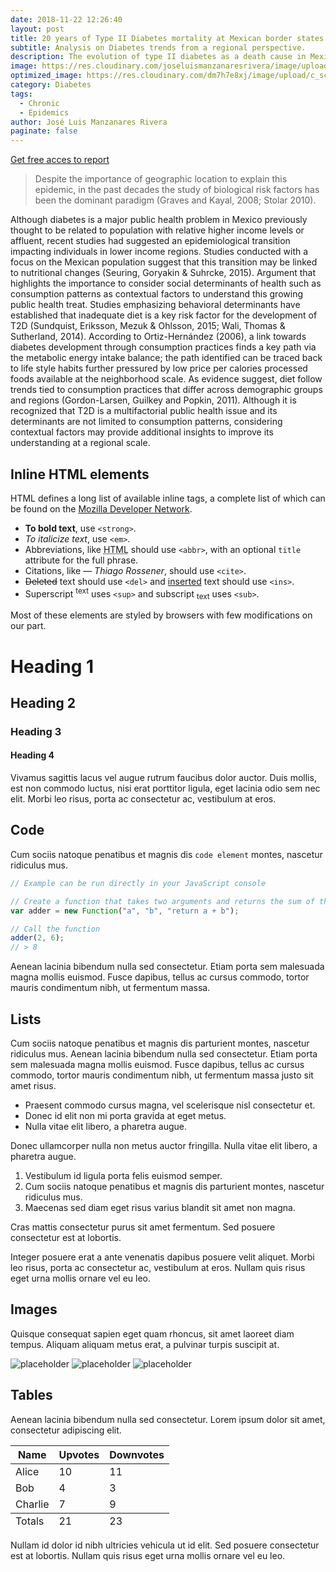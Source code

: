 ```yaml
---
date: 2018-11-22 12:26:40
layout: post
title: 20 years of Type II Diabetes mortality at Mexican border states.
subtitle: Analysis on Diabetes trends from a regional perspective.
description: The evolution of type II diabetes as a death cause in Mexico increased by 97.6% during the period between 1998-2017, while the over all death causes experienced a 44.3% increase in same period. The exponential growth rate implicit by this trend reflects a public health concern of epidemic proportions. 
image: https://res.cloudinary.com/joseluismanzanaresrivera/image/upload/v1584336975/dose-juice-ocnsb17U6FE-unsplash_rehzh1.jpg
optimized_image: https://res.cloudinary.com/dm7h7e8xj/image/upload/c_scale,w_380/v1559822138/theme9_v273a9.jpg
category: Diabetes
tags:
  - Chronic
  - Epidemics
author: José Luis Manzanares Rivera
paginate: false
---
```


[Get free acces to report](https://diabetes-en-las-fronteras.netlify.com/)



> Despite the importance of geographic location to explain this epidemic, in the past decades the study of biological risk factors has been the dominant paradigm (Graves and Kayal, 2008; Stolar 2010).

Although diabetes is a major public health problem in Mexico previously thought to be related to population with relative higher income levels or affluent, recent studies had suggested an epidemiological transition impacting individuals in lower income regions. Studies conducted with a focus on the Mexican population suggest that this transition may be linked to nutritional changes (Seuring, Goryakin & Suhrcke, 2015). Argument that highlights the importance to consider social determinants of health such as consumption patterns as contextual factors to understand this growing public health treat. Studies emphasizing behavioral determinants have established that inadequate diet is a key risk factor for the development of T2D (Sundquist, Eriksson, Mezuk & Ohlsson, 2015; Wali, Thomas & Sutherland, 2014). According to Ortiz-Hernández (2006), a link towards diabetes development through consumption practices finds a key path via the metabolic energy intake balance; the path identified can be traced back to life style habits further pressured by low price per calories processed foods available at the neighborhood scale. As evidence suggest, diet follow trends tied to consumption practices that differ across demographic groups and regions (Gordon-Larsen, Guilkey and Popkin, 2011). Although it is recognized that T2D is a multifactorial public health issue and its determinants are not limited to consumption patterns, considering contextual factors may provide additional insights to improve its understanding at a regional scale.
<!--page-->

## Inline HTML elements

HTML defines a long list of available inline tags, a complete list of which can be found on the [Mozilla Developer Network](https://developer.mozilla.org/en-US/docs/Web/HTML/Element).

- **To bold text**, use `<strong>`.
- *To italicize text*, use `<em>`.
- Abbreviations, like <abbr title="HyperText Markup Langage">HTML</abbr> should use `<abbr>`, with an optional `title` attribute for the full phrase.
- Citations, like <cite>&mdash; Thiago Rossener</cite>, should use `<cite>`.
- <del>Deleted</del> text should use `<del>` and <ins>inserted</ins> text should use `<ins>`.
- Superscript <sup>text</sup> uses `<sup>` and subscript <sub>text</sub> uses `<sub>`.

Most of these elements are styled by browsers with few modifications on our part.

<!--page-->

# Heading 1

## Heading 2

### Heading 3

#### Heading 4

Vivamus sagittis lacus vel augue rutrum faucibus dolor auctor. Duis mollis, est non commodo luctus, nisi erat porttitor ligula, eget lacinia odio sem nec elit. Morbi leo risus, porta ac consectetur ac, vestibulum at eros.

## Code

Cum sociis natoque penatibus et magnis dis `code element` montes, nascetur ridiculus mus.

```js
// Example can be run directly in your JavaScript console

// Create a function that takes two arguments and returns the sum of those arguments
var adder = new Function("a", "b", "return a + b");

// Call the function
adder(2, 6);
// > 8
```

<!--page-->

Aenean lacinia bibendum nulla sed consectetur. Etiam porta sem malesuada magna mollis euismod. Fusce dapibus, tellus ac cursus commodo, tortor mauris condimentum nibh, ut fermentum massa.

## Lists

Cum sociis natoque penatibus et magnis dis parturient montes, nascetur ridiculus mus. Aenean lacinia bibendum nulla sed consectetur. Etiam porta sem malesuada magna mollis euismod. Fusce dapibus, tellus ac cursus commodo, tortor mauris condimentum nibh, ut fermentum massa justo sit amet risus.

* Praesent commodo cursus magna, vel scelerisque nisl consectetur et.
* Donec id elit non mi porta gravida at eget metus.
* Nulla vitae elit libero, a pharetra augue.

Donec ullamcorper nulla non metus auctor fringilla. Nulla vitae elit libero, a pharetra augue.

1. Vestibulum id ligula porta felis euismod semper.
2. Cum sociis natoque penatibus et magnis dis parturient montes, nascetur ridiculus mus.
3. Maecenas sed diam eget risus varius blandit sit amet non magna.

<!--page-->

Cras mattis consectetur purus sit amet fermentum. Sed posuere consectetur est at lobortis.

Integer posuere erat a ante venenatis dapibus posuere velit aliquet. Morbi leo risus, porta ac consectetur ac, vestibulum at eros. Nullam quis risus eget urna mollis ornare vel eu leo.

## Images

Quisque consequat sapien eget quam rhoncus, sit amet laoreet diam tempus. Aliquam aliquam metus erat, a pulvinar turpis suscipit at.

![placeholder](https://placehold.it/800x400 "Large example image")
![placeholder](https://placehold.it/400x200 "Medium example image")
![placeholder](https://placehold.it/200x200 "Small example image")

## Tables

Aenean lacinia bibendum nulla sed consectetur. Lorem ipsum dolor sit amet, consectetur adipiscing elit.

<table>
  <thead>
    <tr>
      <th>Name</th>
      <th>Upvotes</th>
      <th>Downvotes</th>
    </tr>
  </thead>
  <tfoot>
    <tr>
      <td>Totals</td>
      <td>21</td>
      <td>23</td>
    </tr>
  </tfoot>
  <tbody>
    <tr>
      <td>Alice</td>
      <td>10</td>
      <td>11</td>
    </tr>
    <tr>
      <td>Bob</td>
      <td>4</td>
      <td>3</td>
    </tr>
    <tr>
      <td>Charlie</td>
      <td>7</td>
      <td>9</td>
    </tr>
  </tbody>
</table>

<!--page-->

Nullam id dolor id nibh ultricies vehicula ut id elit. Sed posuere consectetur est at lobortis. Nullam quis risus eget urna mollis ornare vel eu leo.










